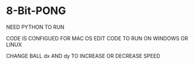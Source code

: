 # 8-Bit-PONG
NEED PYTHON TO RUN 


CODE IS CONFIGUED FOR MAC OS 
EDIT CODE TO RUN ON WINDOWS OR LINUX

CHANGE BALL dx AND dy TO INCREASE OR DECREASE SPEED

